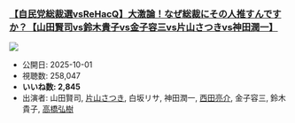 ### [【自民党総裁選vsReHacQ】大激論！なぜ総裁にその人推すんですか？【山田賢司vs鈴木貴子vs金子容三vs片山さつきvs神田潤一】](https://www.youtube.com/watch?v=W4IRKZK_dU0)
[![](https://img.youtube.com/vi/W4IRKZK_dU0/sddefault.jpg)](https://www.youtube.com/watch?v=W4IRKZK_dU0)
-   公開日: 2025-10-01
-   視聴数: 258,047
-   **いいね数: 2,845**
-   出演者: 山田賢司, [片山さつき](/rehacq_fan/people/片山さつき "wikilink"), 白坂リサ, 神田潤一, [西田亮介](/rehacq_fan/people/西田亮介 "wikilink"), 金子容三, 鈴木貴子, [高橋弘樹](/rehacq_fan/people/高橋弘樹 "wikilink")
